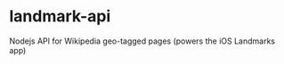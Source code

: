 landmark-api
============

Nodejs API for Wikipedia geo-tagged pages (powers the iOS Landmarks app)
